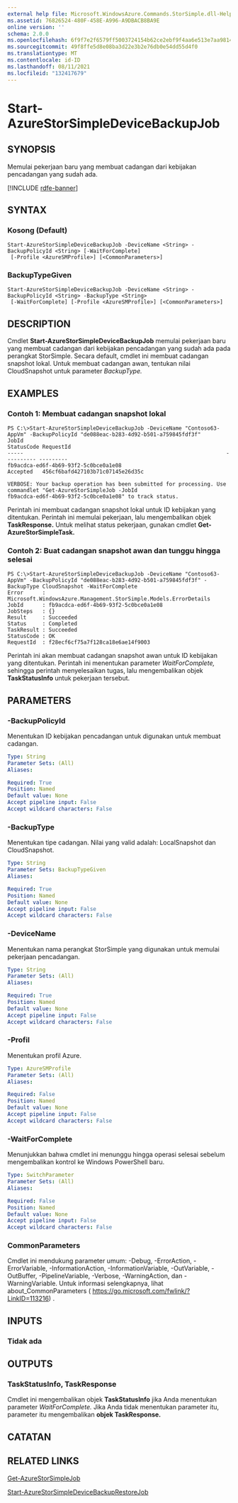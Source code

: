 ```yaml
---
external help file: Microsoft.WindowsAzure.Commands.StorSimple.dll-Help.xml
ms.assetid: 76826524-480F-458E-A996-A9DBACB8BA9E
online version: ''
schema: 2.0.0
ms.openlocfilehash: 6f9f7e2f6579ff5003724154b62ce2ebf9f4aa6e513e7aa9814f89c2016446e4
ms.sourcegitcommit: 49f8ffe5d8e08ba3d22e3b2e76db0e54dd55d4f0
ms.translationtype: MT
ms.contentlocale: id-ID
ms.lasthandoff: 08/11/2021
ms.locfileid: "132417679"
---
```

# Start-AzureStorSimpleDeviceBackupJob

## SYNOPSIS
Memulai pekerjaan baru yang membuat cadangan dari kebijakan pencadangan yang sudah ada.

[!INCLUDE [rdfe-banner](../../includes/rdfe-banner.md)]

## SYNTAX

### Kosong (Default)
```
Start-AzureStorSimpleDeviceBackupJob -DeviceName <String> -BackupPolicyId <String> [-WaitForComplete]
 [-Profile <AzureSMProfile>] [<CommonParameters>]
```

### BackupTypeGiven
```
Start-AzureStorSimpleDeviceBackupJob -DeviceName <String> -BackupPolicyId <String> -BackupType <String>
 [-WaitForComplete] [-Profile <AzureSMProfile>] [<CommonParameters>]
```

## DESCRIPTION
Cmdlet **Start-AzureStorSimpleDeviceBackupJob** memulai pekerjaan baru yang membuat cadangan dari kebijakan pencadangan yang sudah ada pada perangkat StorSimple.
Secara default, cmdlet ini membuat cadangan snapshot lokal.
Untuk membuat cadangan awan, tentukan nilai CloudSnapshot untuk parameter *BackupType.*

## EXAMPLES

### Contoh 1: Membuat cadangan snapshot lokal
```
PS C:\>Start-AzureStorSimpleDeviceBackupJob -DeviceName "Contoso63-AppVm" -BackupPolicyId "de088eac-b283-4d92-b501-a759845fdf3f"
JobId                                                                StatusCode RequestId
-----                                                                ---------- ---------
fb9acdca-ed6f-4b69-93f2-5c0bce0a1e08                                 Accepted   456cf6bafd427103b71c07145e26d35c

VERBOSE: Your backup operation has been submitted for processing. Use commandlet "Get-AzureStorSimpleJob -JobId
fb9acdca-ed6f-4b69-93f2-5c0bce0a1e08" to track status.
```

Perintah ini membuat cadangan snapshot lokal untuk ID kebijakan yang ditentukan.
Perintah ini memulai pekerjaan, lalu mengembalikan objek **TaskResponse.**
Untuk melihat status pekerjaan, gunakan cmdlet **Get-AzureStorSimpleTask.**

### Contoh 2: Buat cadangan snapshot awan dan tunggu hingga selesai
```
PS C:\>Start-AzureStorSimpleDeviceBackupJob -DeviceName "Contoso63-AppVm" -BackupPolicyId "de088eac-b283-4d92-b501-a759845fdf3f" -BackupType CloudSnapshot -WaitForComplete
Error      : Microsoft.WindowsAzure.Management.StorSimple.Models.ErrorDetails
JobId      : fb9acdca-ed6f-4b69-93f2-5c0bce0a1e08
JobSteps   : {}
Result     : Succeeded
Status     : Completed
TaskResult : Succeeded
StatusCode : OK
RequestId  : f28ecf6cf75a7f128ca18e6ae14f9003
```

Perintah ini akan membuat cadangan snapshot awan untuk ID kebijakan yang ditentukan.
Perintah ini menentukan parameter *WaitForComplete,* sehingga perintah menyelesaikan tugas, lalu mengembalikan objek **TaskStatusInfo** untuk pekerjaan tersebut.

## PARAMETERS

### -BackupPolicyId
Menentukan ID kebijakan pencadangan untuk digunakan untuk membuat cadangan.

```yaml
Type: String
Parameter Sets: (All)
Aliases: 

Required: True
Position: Named
Default value: None
Accept pipeline input: False
Accept wildcard characters: False
```

### -BackupType
Menentukan tipe cadangan.
Nilai yang valid adalah: LocalSnapshot dan CloudSnapshot.

```yaml
Type: String
Parameter Sets: BackupTypeGiven
Aliases: 

Required: True
Position: Named
Default value: None
Accept pipeline input: False
Accept wildcard characters: False
```

### -DeviceName
Menentukan nama perangkat StorSimple yang digunakan untuk memulai pekerjaan pencadangan.

```yaml
Type: String
Parameter Sets: (All)
Aliases: 

Required: True
Position: Named
Default value: None
Accept pipeline input: False
Accept wildcard characters: False
```

### -Profil
Menentukan profil Azure.

```yaml
Type: AzureSMProfile
Parameter Sets: (All)
Aliases: 

Required: False
Position: Named
Default value: None
Accept pipeline input: False
Accept wildcard characters: False
```

### -WaitForComplete
Menunjukkan bahwa cmdlet ini menunggu hingga operasi selesai sebelum mengembalikan kontrol ke Windows PowerShell baru.

```yaml
Type: SwitchParameter
Parameter Sets: (All)
Aliases: 

Required: False
Position: Named
Default value: None
Accept pipeline input: False
Accept wildcard characters: False
```

### CommonParameters
Cmdlet ini mendukung parameter umum: -Debug, -ErrorAction, -ErrorVariable, -InformationAction, -InformationVariable, -OutVariable, -OutBuffer, -PipelineVariable, -Verbose, -WarningAction, dan -WarningVariable. Untuk informasi selengkapnya, lihat about_CommonParameters ( https://go.microsoft.com/fwlink/?LinkID=113216) .

## INPUTS

### Tidak ada

## OUTPUTS

### TaskStatusInfo, TaskResponse
Cmdlet ini mengembalikan objek **TaskStatusInfo** jika Anda menentukan parameter *WaitForComplete.*
Jika Anda tidak menentukan parameter itu, parameter itu mengembalikan **objek TaskResponse.**

## CATATAN

## RELATED LINKS

[Get-AzureStorSimpleJob](./Get-AzureStorSimpleJob.md)

[Start-AzureStorSimpleDeviceBackupRestoreJob](./Start-AzureStorSimpleDeviceBackupRestoreJob.md)


